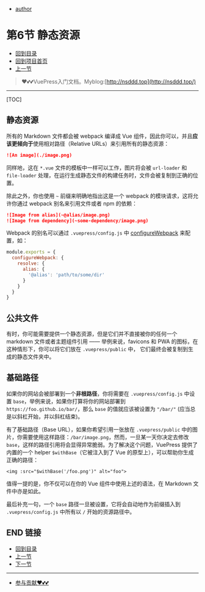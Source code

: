 + [author](https://github.com/3293172751)

# 第6节 静态资源

+ [回到目录](../README.md)
+ [回到项目首页](../../README.md)
+ [上一节](5.md)
> ❤️💕💕VuePress入门文档。Myblog:[http://nsddd.top](http://nsddd.top/)
---
[TOC]

## 静态资源

所有的 Markdown 文件都会被 webpack 编译成 Vue 组件，因此你可以，并且**应该更倾向于**使用相对路径（Relative URLs）来引用所有的静态资源：

```md
![An image](./image.png)
```

同样地，这在 `*.vue` 文件的模板中一样可以工作，图片将会被 `url-loader` 和 `file-loader` 处理，在运行生成静态文件的构建任务时，文件会被复制到正确的位置。

除此之外，你也使用 `~` 前缀来明确地指出这是一个 webpack 的模块请求，这将允许你通过 webpack 别名来引用文件或者 npm 的依赖：

```md
![Image from alias](~@alias/image.png)
![Image from dependency](~some-dependency/image.png)
```

Webpack 的别名可以通过 `.vuepress/config.js` 中 [configureWebpack](https://vuepress.vuejs.org/zh/config/#configurewebpack) 来配置，如：

```js
module.exports = {
  configureWebpack: {
    resolve: {
      alias: {
        '@alias': 'path/to/some/dir'
      }
    }
  }
}
```

## 公共文件

有时，你可能需要提供一个静态资源，但是它们并不直接被你的任何一个 markdown 文件或者主题组件引用 —— 举例来说，favicons 和 PWA 的图标，在这种情形下，你可以将它们放在 `.vuepress/public` 中， 它们最终会被复制到生成的静态文件夹中。

## 基础路径

如果你的网站会被部署到一个**非根路径**，你将需要在 `.vuepress/config.js` 中设置 `base`，举例来说，如果你打算将你的网站部署到 `https://foo.github.io/bar/`，那么 `base` 的值就应该被设置为 `"/bar/"` (应当总是以斜杠开始，并以斜杠结束)。

有了基础路径（Base URL），如果你希望引用一张放在 `.vuepress/public` 中的图片，你需要使用这样路径：`/bar/image.png`，然而，一旦某一天你决定去修改 `base`，这样的路径引用将会显得异常脆弱。为了解决这个问题，VuePress 提供了内置的一个 helper `$withBase`（它被注入到了 Vue 的原型上），可以帮助你生成正确的路径：

```vue
<img :src="$withBase('/foo.png')" alt="foo">
```

值得一提的是，你不仅可以在你的 Vue 组件中使用上述的语法，在 Markdown 文件中亦是如此。

最后补充一句，一个 `base` 路径一旦被设置，它将会自动地作为前缀插入到 `.vuepress/config.js` 中所有以 `/` 开始的资源路径中。



## END 链接
+ [回到目录](../README.md)
+ [上一节](5.md)
+ [下一节](7.md)
---
+ [参与贡献❤️💕💕](https://github.com/3293172751/Block_Chain/blob/master/Git/git-contributor.md)